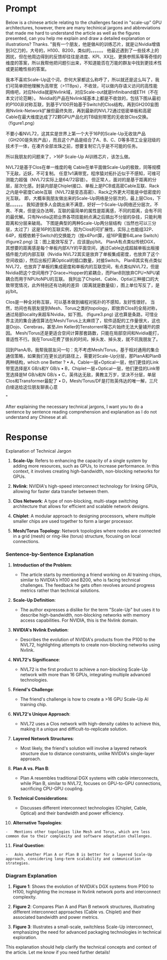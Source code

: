 # Prompt
Below is a chinese article relating to the challenges faced in "scale-up" GPU architectures, however, there are many techinical jargons and abbreviations that made me hard to understand the article as well as the figures presented, can you help me explain and draw a detailed explanation or illustrations? Thanks. "我有一个朋友，他是做AI的训练芯片，就是让Nvidia增值到3亿刀的，大号的，H100、B200，类似的。。。。。。 他最近遇到了一些技术上的困扰，但在他周边得到的反馈却往往是进度、KPI、XX比、更换参照系等等奇怪的维度的答案，所以我帮他把问题引出来，不知道能否在万能的群友中找到更技术性或更前瞻性些的答案。

  

我本不喜欢Scale-Up这个词，奈何大家都这么称呼了，所以就还是这么叫了，我们可简单把他理解为高带宽（>1TBps），不收敛，可以做内存语义访问的高性能网络吧，对应Nvidia就是Nvlink域，对应Scale-out就是Infiniband或ETH（不在本文讨论范畴）。 Nvidia的产品在Nvlink域基本上都是不收敛的，包括下图从最初的P100非对称互联，到基于V100开始基于Switch的Clos结构，再到GH200妄图用Nvlink-Network扩展但最终失败，再到最新的NVL72通过低密单板和高密Cable在最大维度达成了72颗GPU产品化的TB级别带宽的无收敛Clos交换。 （figure1.png）

  

不要小看NVL72，这其实是世界上第一个大于16P的Scale-Up无收敛产品（GH200是失败产品），而且这个产品是结合了A、B、C、D等多项工业皇冠级的技术于一体，在凑齐全部龙珠之前，想要复制它几乎是不可能的任务。

  

所以我朋友的问题来了，>16P Scale-Up AI训练芯片，该怎么做。

  

NVL72是基于Clos在单一维度的电 Cable在单平面做Scale-Up的极致，同等规模下无敌，近妖，不可复制。 任意1v1满带宽，程序猿对拓扑近似于不感知，可维可测能力超强（NVL72实际上是64/72容错）。 但正常人，面对的是基于距离的分层，层次化感。封装内部是Chiplet接口、单板上是PCB或高密Cable互联、Rack之内是中密度Cable互联（NVL72是变态高密）、Rack之外更大可能是中低密度的光互联。 即，大概率我朋友做出来的Scale-Up网络是分层次的，最上层Clos，下层。。。。。。 我知道很多人会跳出来不满意，好好一个Scale-Up网络还分层次，不爽、不爽，但是没办法啊，互联的最简单的属性是距离感，不同的距离，会有不同的最优解。只有Nvidia这把业界各项技能树点满之后搞出不分层的杂技，只能利用距离和分层来破局。 下图是典型的两种Scale-Up两分层结构（当然也可以三分层，太过了）这是16P的互联实例，因为Clos的可扩展性，实际上也能组32P、64P，规模依赖于Switch的交换能力（按x4Port算，组16P需要64Lane Switch） (figure2.png) 注：图上能效写反了，应该是pj/bit。 PlanA有点类似传统DGX，其想要的距离感是每个单板内部X/Y的平面空间，通过Cable达成超越单板出板接插件能力的内部互联（Nvidia NVL72其实是放弃了单板集成密度，也放弃了这个空间收益），然后出板打满Optical的插口数量，对接Switch。 PlanB其实有点类似NVL72，也放弃了单板的集成密度和单板内的互联空间，有点类似NVL72，但是Nvidia把这个空间用作了Grace+Hopper的紧耦合，而PlanB则放弃CPU+NPU紧耦合而用于NPUtoNPU的互联。 我列出了Chiplet、Cable、Optial三种接口的大致带宽情况，此外特别还有功耗的差异（距离就是数量级），图上单位写反了，是pj/bit。

Clos是一种全对称互联，可以基本做到编程对拓扑的不感知，友好性很好。 当然，坊间也有朋友提到Mesh、Torus之类的topology，即放弃Clos的全局对称，通过局部locality来超车Nvidia，如下图。 (figure3.png) 这也算是条路，可惜业界主流的集合通信算法在Mesh/Torus上太麻烦了，软件适配的工作量很大，这也是Dojo、Cerebras，甚至Jim Keller的Tenstorrent等芯片始终无法大量铺开的原因。 Mesh/Torus还是更适合空间计算那套路数，只能在局部空间和Nvidia能打，普适性不行。我在Torus花费了很长的时间，掉头发、掉头发，就不坑我朋友了。

  

回到PlanA/B，我帮我朋友问一句：先不考虑Mesh/Torus，基于相对通用的集合通信策略，如果我们在更长远的路径上，需要对Scale-Up分层，那PlanA和PlanB两种结构，which one Better ? • A，Cable一层+Optical一层，他们更佳的Link带宽选择是X GB/s和Y GB/s • B，Chiplet一层+Optical一层，他们更佳的Link带宽选择是M GB/s和N GB/s • C，英伟达无敌，黄教主万岁，坚决不分层，单层Clos和Transformer最配了 • D，Mesh/Torus/DF是打败英伟达的唯一解，三尺白绫送给这位朋友聊表心意

  

"

After explaining the necessary technical jargons, I want you to do a sentence by sentence reading comprehension and explanation as I do not understand any Chinese at all.


# Response
Explanation of Technical Jargon

1.  **Scale-Up**: Refers to enhancing the capacity of a single system by adding more resources, such as GPUs, to increase performance. In this context, it involves creating high-bandwidth, non-blocking networks for GPUs.
    
2.  **Nvlink**: NVIDIA's high-speed interconnect technology for linking GPUs, allowing for faster data transfer between them.
    
3.  **Clos Network**: A type of non-blocking, multi-stage switching architecture that allows for efficient and scalable network designs.
    
4.  **Chiplet**: A modular approach to designing processors, where multiple smaller chips are used together to form a larger processor.
    
5.  **Mesh/Torus Topology**: Network topologies where nodes are connected in a grid (mesh) or ring-like (torus) structure, focusing on local connections.
    

### Sentence-by-Sentence Explanation[](https://genai.ust.hk/#sentence-by-sentence-explanation)

1.  **Introduction of the Problem**:
    
    -   The article starts by mentioning a friend working on AI training chips, similar to NVIDIA's H100 and B200, who is facing technical challenges. The feedback he gets often revolves around progress metrics rather than technical solutions.
2.  **Scale-Up Definition**:
    
    -   The author expresses a dislike for the term "Scale-Up" but uses it to describe high-bandwidth, non-blocking networks with memory access capabilities. For NVIDIA, this is the Nvlink domain.
3.  **NVIDIA's Nvlink Evolution**:
    
    -   Describes the evolution of NVIDIA's products from the P100 to the NVL72, highlighting attempts to create non-blocking networks using Nvlink.
4.  **NVL72's Significance**:
    
    -   NVL72 is the first product to achieve a non-blocking Scale-Up network with more than 16 GPUs, integrating multiple advanced technologies.
5.  **Friend's Challenge**:
    
    -   The friend's challenge is how to create a >16 GPU Scale-Up AI training chip.
6.  **NVL72's Unique Approach**:
    
    -   NVL72 uses a Clos network with high-density cables to achieve this, making it a unique and difficult-to-replicate solution.
7.  **Layered Network Structures**:
    
    -   Most likely, the friend's solution will involve a layered network structure due to distance constraints, unlike NVIDIA's single-layer approach.
8.  **Plan A vs. Plan B**:
    
    -   Plan A resembles traditional DGX systems with cable interconnects, while Plan B, similar to NVL72, focuses on GPU-to-GPU connections, sacrificing CPU-GPU coupling.
9.  **Technical Considerations**:
    
    -   Discusses different interconnect technologies (Chiplet, Cable, Optical) and their bandwidth and power efficiency.
10.  **Alternative Topologies**:
    
    -   Mentions other topologies like Mesh and Torus, which are less common due to their complexity and software adaptation challenges.
11.  **Final Question**:
    
    -   Asks whether Plan A or Plan B is better for a layered Scale-Up approach, considering long-term scalability and communication strategies.

### Diagram Explanation[](https://genai.ust.hk/#diagram-explanation)

1.  **Figure 1**: Shows the evolution of NVIDIA's DGX systems from P100 to H100, highlighting the increase in Nvlink network ports and interconnect complexity.
    
2.  **Figure 2**: Compares Plan A and Plan B network structures, illustrating different interconnect approaches (Cable vs. Chiplet) and their associated bandwidth and power metrics.
    
3.  **Figure 3**: Illustrates a small-scale, switchless Scale-Up interconnect, emphasizing the need for advanced packaging technologies in technical exploration.
    

This explanation should help clarify the technical concepts and context of the article. Let me know if you need further details!
<!--stackedit_data:
eyJoaXN0b3J5IjpbMzI2NjA4OTQxXX0=
-->